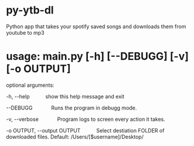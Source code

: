 # py-ytb-dl
Python app that takes your spotify saved songs and downloads them from youtube to mp3

# usage: main.py [-h] [--DEBUGG] [-v] [-o OUTPUT]


optional arguments:

  -h, --help &nbsp; &nbsp; &nbsp; &nbsp; &nbsp; show this help message and exit
  
  --DEBUGG &nbsp; &nbsp; &nbsp; &nbsp; &nbsp; &nbsp; Runs the program in debugg mode.
  
  -v, --verbose &nbsp; &nbsp; &nbsp; &nbsp; &nbsp; &nbsp; Program logs to screen every action it takes.
  
  -o OUTPUT, --output OUTPUT &nbsp; &nbsp; &nbsp; &nbsp; &nbsp; Select destiation FOLDER of downloaded files. Default: /Users/[$username]/Desktop/
